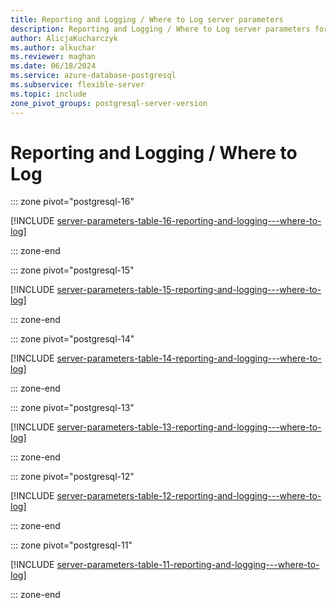 ```yaml
---
title: Reporting and Logging / Where to Log server parameters
description: Reporting and Logging / Where to Log server parameters for Azure Database for PostgreSQL - Flexible Server.
author: AlicjaKucharczyk
ms.author: alkuchar
ms.reviewer: maghan
ms.date: 06/18/2024
ms.service: azure-database-postgresql
ms.subservice: flexible-server
ms.topic: include
zone_pivot_groups: postgresql-server-version
---
```

# Reporting and Logging / Where to Log


::: zone pivot="postgresql-16"

[!INCLUDE [server-parameters-table-16-reporting-and-logging---where-to-log](./includes/server-parameters-table-16-reporting-and-logging---where-to-log.md)]

::: zone-end


::: zone pivot="postgresql-15"

[!INCLUDE [server-parameters-table-15-reporting-and-logging---where-to-log](./includes/server-parameters-table-15-reporting-and-logging---where-to-log.md)]

::: zone-end


::: zone pivot="postgresql-14"

[!INCLUDE [server-parameters-table-14-reporting-and-logging---where-to-log](./includes/server-parameters-table-14-reporting-and-logging---where-to-log.md)]

::: zone-end


::: zone pivot="postgresql-13"

[!INCLUDE [server-parameters-table-13-reporting-and-logging---where-to-log](./includes/server-parameters-table-13-reporting-and-logging---where-to-log.md)]

::: zone-end


::: zone pivot="postgresql-12"

[!INCLUDE [server-parameters-table-12-reporting-and-logging---where-to-log](./includes/server-parameters-table-12-reporting-and-logging---where-to-log.md)]

::: zone-end


::: zone pivot="postgresql-11"

[!INCLUDE [server-parameters-table-11-reporting-and-logging---where-to-log](./includes/server-parameters-table-11-reporting-and-logging---where-to-log.md)]

::: zone-end


